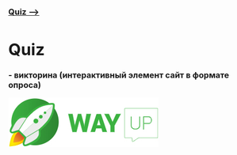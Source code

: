 [**<h3>Quiz --><h3>**](https://maximmorkovnik.github.io/Quiz/)
  
<h1>Quiz</h1> - викторина (интерактивный элемент сайт в формате опроса)

[![wayup.in](img/logo.jpg)](https://wayup.in)
